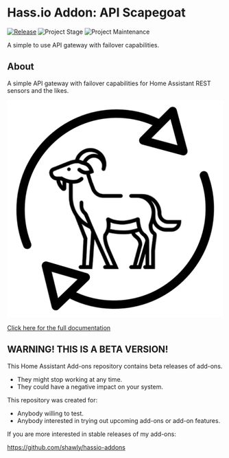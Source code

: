 # Hass.io Addon: API Scapegoat

[![Release][release-shield]][release] ![Project Stage][project-stage-shield] ![Project Maintenance][maintenance-shield]

A simple to use API gateway with failover capabilities.

## About

A simple API gateway with failover capabilities for Home Assistant REST
sensors and the likes.

![banner][banner]

[Click here for the full documentation][docs]

## WARNING! THIS IS A BETA VERSION!

This Home Assistant Add-ons repository contains beta releases of add-ons.

- They might stop working at any time.
- They could have a negative impact on your system.

This repository was created for:

- Anybody willing to test.
- Anybody interested in trying out upcoming add-ons or add-on features.

If you are more interested in stable releases of my add-ons:

<https://github.com/shawly/hassio-addons>

[docs]: https://github.com/shawly/hassio-api-scapegoat/blob/v1.0.0/README.md
[maintenance-shield]: https://img.shields.io/maintenance/yes/2020.svg
[project-stage-shield]: https://img.shields.io/badge/project%20stage-experimental-yellow.svg
[release-shield]: https://img.shields.io/badge/version-v1.0.0-blue.svg
[release]: https://github.com/shawly/hassio-api-scapegoat/tree/v1.0.0
[banner]: https://raw.githubusercontent.com/shawly/hassio-addons-dev/master/apiscapegoat/logo.png